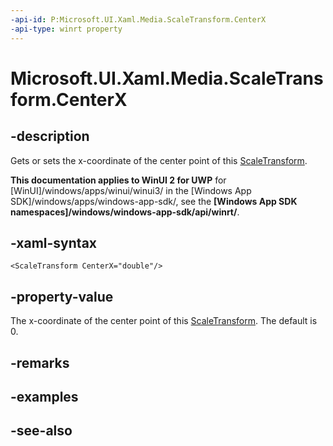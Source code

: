 ```yaml
---
-api-id: P:Microsoft.UI.Xaml.Media.ScaleTransform.CenterX
-api-type: winrt property
---
```


<!-- Property syntax
public double CenterX { get;  set; }
-->

# Microsoft.UI.Xaml.Media.ScaleTransform.CenterX

## -description
Gets or sets the x-coordinate of the center point of this [ScaleTransform](scaletransform.md).

**This documentation applies to WinUI 2 for UWP** for [WinUI]/windows/apps/winui/winui3/ in the [Windows App SDK]/windows/apps/windows-app-sdk/, see the **[Windows App SDK namespaces]/windows/windows-app-sdk/api/winrt/**.

## -xaml-syntax
```xaml
<ScaleTransform CenterX="double"/>
```


## -property-value
The x-coordinate of the center point of this [ScaleTransform](scaletransform.md). The default is 0.

## -remarks

## -examples

## -see-also
